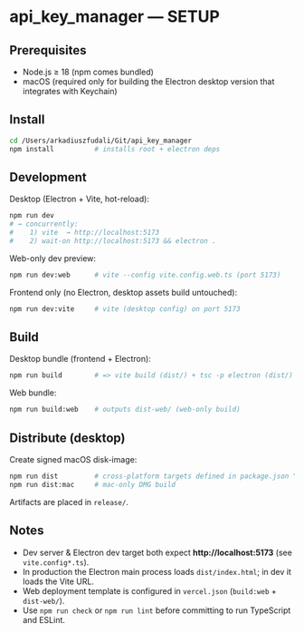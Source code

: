 # api_key_manager — SETUP

## Prerequisites
- Node.js ≥ 18 (npm comes bundled)
- macOS (required only for building the Electron desktop version that integrates with Keychain)

## Install
```bash
cd /Users/arkadiuszfudali/Git/api_key_manager
npm install          # installs root + electron deps
```

## Development

Desktop (Electron + Vite, hot-reload):
```bash
npm run dev
# → concurrently:
#    1) vite  → http://localhost:5173
#    2) wait-on http://localhost:5173 && electron .
```

Web-only dev preview:
```bash
npm run dev:web      # vite --config vite.config.web.ts (port 5173)
```

Frontend only (no Electron, desktop assets build untouched):
```bash
npm run dev:vite     # vite (desktop config) on port 5173
```

## Build

Desktop bundle (frontend + Electron):
```bash
npm run build        # => vite build (dist/) + tsc -p electron (dist/)
```

Web bundle:
```bash
npm run build:web    # outputs dist-web/ (web-only build)
```

## Distribute (desktop)

Create signed macOS disk-image:
```bash
npm run dist         # cross-platform targets defined in package.json "build"
npm run dist:mac     # mac-only DMG build
```
Artifacts are placed in `release/`.

## Notes
- Dev server & Electron dev target both expect **http://localhost:5173** (see `vite.config*.ts`).
- In production the Electron main process loads `dist/index.html`; in dev it loads the Vite URL.
- Web deployment template is configured in `vercel.json` (`build:web` + `dist-web/`).
- Use `npm run check` or `npm run lint` before committing to run TypeScript and ESLint.
